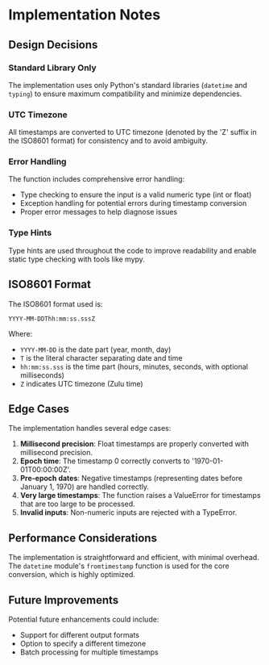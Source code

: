 # Implementation Notes

## Design Decisions

### Standard Library Only

The implementation uses only Python's standard libraries (`datetime` and `typing`) to ensure maximum compatibility and minimize dependencies.

### UTC Timezone

All timestamps are converted to UTC timezone (denoted by the 'Z' suffix in the ISO8601 format) for consistency and to avoid ambiguity.

### Error Handling

The function includes comprehensive error handling:
- Type checking to ensure the input is a valid numeric type (int or float)
- Exception handling for potential errors during timestamp conversion
- Proper error messages to help diagnose issues

### Type Hints

Type hints are used throughout the code to improve readability and enable static type checking with tools like mypy.

## ISO8601 Format

The ISO8601 format used is:
```
YYYY-MM-DDThh:mm:ss.sssZ
```

Where:
- `YYYY-MM-DD` is the date part (year, month, day)
- `T` is the literal character separating date and time
- `hh:mm:ss.sss` is the time part (hours, minutes, seconds, with optional milliseconds)
- `Z` indicates UTC timezone (Zulu time)

## Edge Cases

The implementation handles several edge cases:

1. **Millisecond precision**: Float timestamps are properly converted with millisecond precision.
2. **Epoch time**: The timestamp 0 correctly converts to '1970-01-01T00:00:00Z'.
3. **Pre-epoch dates**: Negative timestamps (representing dates before January 1, 1970) are handled correctly.
4. **Very large timestamps**: The function raises a ValueError for timestamps that are too large to be processed.
5. **Invalid inputs**: Non-numeric inputs are rejected with a TypeError.

## Performance Considerations

The implementation is straightforward and efficient, with minimal overhead. The `datetime` module's `fromtimestamp` function is used for the core conversion, which is highly optimized.

## Future Improvements

Potential future enhancements could include:
- Support for different output formats
- Option to specify a different timezone
- Batch processing for multiple timestamps